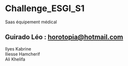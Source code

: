 # Challenge_ESGI_S1
Saas équipement médical  
## Guirado Léo  : horotopia@hotmail.com
Ilyes Kabrine  
Iliesse Hamcherif  
Ali Khelifa  
